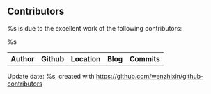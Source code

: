 ## Contributors

%s is due to the excellent work of the following contributors:

<table>
<tr>
<th>Author</th>
<th>Github</th>
<th>Location</th>
<th>Blog</th>
<th>Commits</th>
</tr>

%s

</table>

Update date: %s, created with https://github.com/wenzhixin/github-contributors